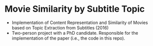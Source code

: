 # Movie Similarity by Subtitle Topic
- Implementation of Content Representation and Similarity of Movies based on Topic Extraction from Subtitles (2016) 
- Two-person project with a PhD candidate. Responsible for the implementation of the paper (i.e., the code in this repo).
